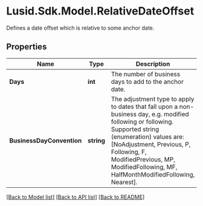 # Lusid.Sdk.Model.RelativeDateOffset
Defines a date offset which is relative to some anchor date.

## Properties

Name | Type | Description | Notes
------------ | ------------- | ------------- | -------------
**Days** | **int** | The number of business days to add to the anchor date. | 
**BusinessDayConvention** | **string** | The adjustment type to apply to dates that fall upon a non-business day, e.g. modified following or following.    Supported string (enumeration) values are: [NoAdjustment, Previous, P, Following, F, ModifiedPrevious, MP, ModifiedFollowing, MF, HalfMonthModifiedFollowing, Nearest]. | 

[[Back to Model list]](../README.md#documentation-for-models) [[Back to API list]](../README.md#documentation-for-api-endpoints) [[Back to README]](../README.md)

